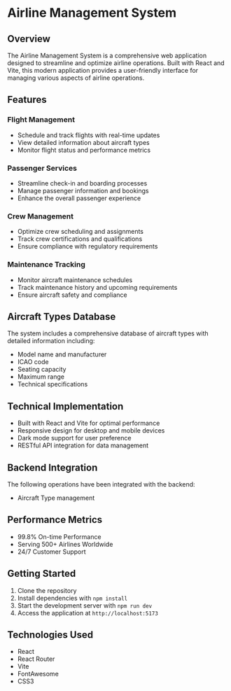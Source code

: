 # Airline Management System

## Overview
The Airline Management System is a comprehensive web application designed to streamline and optimize airline operations. Built with React and Vite, this modern application provides a user-friendly interface for managing various aspects of airline operations.

## Features

### Flight Management
- Schedule and track flights with real-time updates
- View detailed information about aircraft types
- Monitor flight status and performance metrics

### Passenger Services
- Streamline check-in and boarding processes
- Manage passenger information and bookings
- Enhance the overall passenger experience

### Crew Management
- Optimize crew scheduling and assignments
- Track crew certifications and qualifications
- Ensure compliance with regulatory requirements

### Maintenance Tracking
- Monitor aircraft maintenance schedules
- Track maintenance history and upcoming requirements
- Ensure aircraft safety and compliance

## Aircraft Types Database
The system includes a comprehensive database of aircraft types with detailed information including:
- Model name and manufacturer
- ICAO code
- Seating capacity
- Maximum range
- Technical specifications

## Technical Implementation
- Built with React and Vite for optimal performance
- Responsive design for desktop and mobile devices
- Dark mode support for user preference
- RESTful API integration for data management

## Backend Integration
The following operations have been integrated with the backend:
- Aircraft Type management

## Performance Metrics
- 99.8% On-time Performance
- Serving 500+ Airlines Worldwide
- 24/7 Customer Support

## Getting Started
1. Clone the repository
2. Install dependencies with `npm install`
3. Start the development server with `npm run dev`
4. Access the application at `http://localhost:5173`

## Technologies Used
- React
- React Router
- Vite
- FontAwesome
- CSS3
